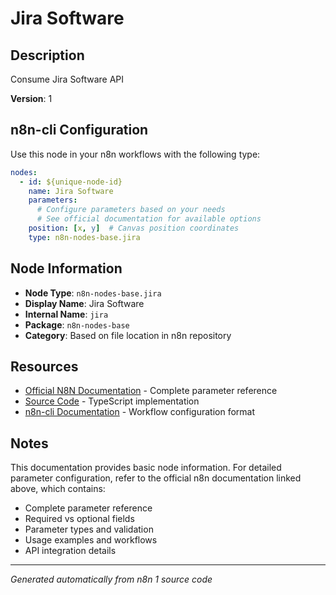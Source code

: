 # Jira Software

## Description

Consume Jira Software API

**Version**: 1

## n8n-cli Configuration

Use this node in your n8n workflows with the following type:

```yaml
nodes:
  - id: ${unique-node-id}
    name: Jira Software
    parameters:
      # Configure parameters based on your needs
      # See official documentation for available options
    position: [x, y]  # Canvas position coordinates
    type: n8n-nodes-base.jira
```

## Node Information

- **Node Type**: `n8n-nodes-base.jira`
- **Display Name**: Jira Software
- **Internal Name**: `jira`
- **Package**: `n8n-nodes-base`
- **Category**: Based on file location in n8n repository

## Resources

- [Official N8N Documentation](https://docs.n8n.io/integrations/builtin/app-nodes/n8n-nodes-base.jira/) - Complete parameter reference
- [Source Code](https://github.com/n8n-io/n8n/blob/master/packages/nodes-base/nodes/Jira/Jira.node.ts) - TypeScript implementation
- [n8n-cli Documentation](https://github.com/edenreich/n8n-cli) - Workflow configuration format

## Notes

This documentation provides basic node information. For detailed parameter configuration, 
refer to the official n8n documentation linked above, which contains:

- Complete parameter reference
- Required vs optional fields
- Parameter types and validation
- Usage examples and workflows
- API integration details

---
*Generated automatically from n8n 1 source code*
